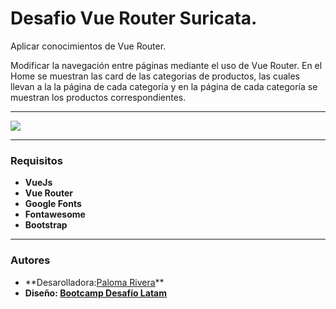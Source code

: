 # Desafio Vue Router Suricata.

Aplicar conocimientos de Vue Router.

Modificar la navegación entre páginas mediante el uso de Vue Router. En el Home se muestran las card de las categorias de productos, las cuales llevan a la la página de cada categoría y en la página de cada categoría se muestran los productos correspondientes.

---

![](/src/assets/img/preview-vue-router.png)
___
### Requisitos

- **VueJs**
- **Vue Router**
- **Google Fonts**
- **Fontawesome**
- **Bootstrap**

---

### Autores

- **Desarolladora:[Paloma Rivera](https://github.com/**SingularPigeon)\*\*
- **Diseño: [Bootcamp Desafío Latam](desafiolatam.com)**
